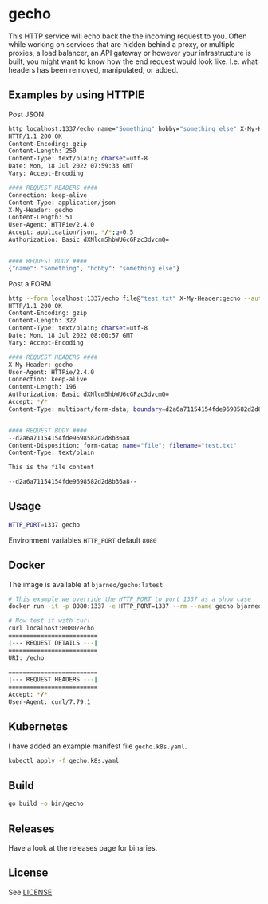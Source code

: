 # gecho

This HTTP service will echo back the the incoming request to you. Often while working on services that are hidden behind a proxy, or multiple proxies, a load balancer, an API gateway or however your infrastructure is built, you might want to know how the end request would look like. I.e. what headers has been removed, manipulated, or added.

## Examples by using HTTPIE

Post JSON

```bash
http localhost:1337/echo name="Something" hobby="something else" X-My-Header:gecho --auth username:password
HTTP/1.1 200 OK
Content-Encoding: gzip
Content-Length: 250
Content-Type: text/plain; charset=utf-8
Date: Mon, 18 Jul 2022 07:59:33 GMT
Vary: Accept-Encoding

#### REQUEST HEADERS ####
Connection: keep-alive
Content-Type: application/json
X-My-Header: gecho
Content-Length: 51
User-Agent: HTTPie/2.4.0
Accept: application/json, */*;q=0.5
Authorization: Basic dXNlcm5hbWU6cGFzc3dvcmQ=


#### REQUEST BODY ####
{"name": "Something", "hobby": "something else"}
```

Post a FORM

```bash
http --form localhost:1337/echo file@"test.txt" X-My-Header:gecho --auth username:password
HTTP/1.1 200 OK
Content-Encoding: gzip
Content-Length: 322
Content-Type: text/plain; charset=utf-8
Date: Mon, 18 Jul 2022 08:00:57 GMT
Vary: Accept-Encoding

#### REQUEST HEADERS ####
X-My-Header: gecho
User-Agent: HTTPie/2.4.0
Connection: keep-alive
Content-Length: 196
Authorization: Basic dXNlcm5hbWU6cGFzc3dvcmQ=
Accept: */*
Content-Type: multipart/form-data; boundary=d2a6a71154154fde9698582d2d8b36a8


#### REQUEST BODY ####
--d2a6a71154154fde9698582d2d8b36a8
Content-Disposition: form-data; name="file"; filename="test.txt"
Content-Type: text/plain

This is the file content

--d2a6a71154154fde9698582d2d8b36a8--
```

## Usage

```bash
HTTP_PORT=1337 gecho
```

Environment variables
`HTTP_PORT` default `8080`

## Docker

The image is available at `bjarneo/gecho:latest`

```bash
# This example we override the HTTP_PORT to port 1337 as a show case
docker run -it -p 8080:1337 -e HTTP_PORT=1337 --rm --name gecho bjarneo/gecho:latest

# Now test it with curl
curl localhost:8080/echo
=========================
|--- REQUEST DETAILS ---|
=========================
URI: /echo

=========================
|--- REQUEST HEADERS ---|
=========================
Accept: */*
User-Agent: curl/7.79.1
```

## Kubernetes
I have added an example manifest file `gecho.k8s.yaml`.
```bash
kubectl apply -f gecho.k8s.yaml
```

## Build

```bash
go build -o bin/gecho
```

## Releases

Have a look at the releases page for binaries.

## License

See [LICENSE](LICENSE)
